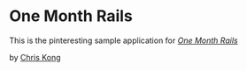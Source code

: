 # One Month Rails

This is the pinteresting sample application for
[*One Month Rails*](http://onemonthrails.com)

by [Chris Kong](https://twitter.com/Opt_Trader)